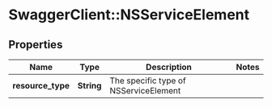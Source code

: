 # SwaggerClient::NSServiceElement

## Properties
Name | Type | Description | Notes
------------ | ------------- | ------------- | -------------
**resource_type** | **String** | The specific type of NSServiceElement | 


